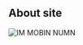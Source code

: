 ## About site

![IM MOBIN NUMN](https://img.shields.io/badge/IM%20MOBIN%20NUMN-blueviolet?style=for-the-badge&logo=github)
